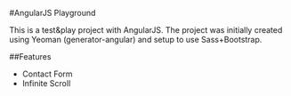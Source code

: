 #AngularJS Playground

This is a test&play project with AngularJS. The project was initially created using Yeoman (generator-angular) and setup to use Sass+Bootstrap.

##Features
- Contact Form
- Infinite Scroll
